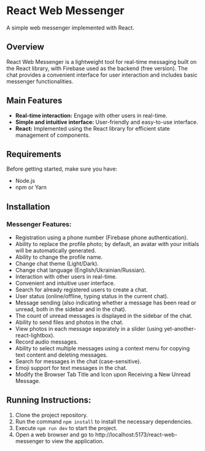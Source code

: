 # React Web Messenger

A simple web messenger implemented with React.

## Overview
React Web Messenger is a lightweight tool for real-time messaging built on the React library, with Firebase used as the backend (free version). The chat provides a convenient interface for user interaction and includes basic messenger functionalities.

## Main Features
- **Real-time interaction:** Engage with other users in real-time.
- **Simple and intuitive interface:** User-friendly and easy-to-use interface.
- **React:** Implemented using the React library for efficient state management of components.

## Requirements
Before getting started, make sure you have:

- Node.js
- npm or Yarn

## Installation

### Messenger Features:
- Registration using a phone number (Firebase phone authentication).
- Ability to replace the profile photo; by default, an avatar with your initials will be automatically generated.
- Ability to change the profile name.
- Change chat theme (Light/Dark).
- Change chat language (English/Ukrainian/Russian).
- Interaction with other users in real-time.
- Convenient and intuitive user interface.
- Search for already registered users to create a chat.
- User status (online/offline, typing status in the current chat).
- Message sending (also indicating whether a message has been read or unread, both in the sidebar and in the chat).
- The count of unread messages is displayed in the sidebar of the chat.
- Ability to send files and photos in the chat.
- View photos in each message separately in a slider (using yet-another-react-lightbox).
- Record audio messages.
- Ability to select multiple messages using a context menu for copying text content and deleting messages.
- Search for messages in the chat (case-sensitive).
- Emoji support for text messages in the chat.
- Modify the Browser Tab Title and Icon upon Receiving a New Unread Message.

## Running Instructions:

1. Clone the project repository.
2. Run the command `npm install` to install the necessary dependencies.
3. Execute `npm run dev` to start the project.
4. Open a web browser and go to http://localhost:5173/react-web-messenger to view the application.